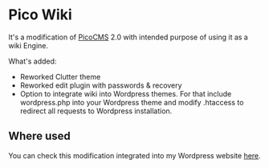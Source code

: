 # Pico Wiki

It's a modification of [PicoCMS](https://picocms.org/) 2.0 with intended purpose of using it as a wiki Engine.

What's added:
- Reworked Clutter theme
- Reworked edit plugin with passwords & recovery
- Option to integrate wiki into Wordpress themes. For that include wordpress.php into your Wordpress theme and modify .htaccess to redirect all requests to Wordpress installation.

## Where used

You can check this modification integrated into my Wordpress website [here](https://sneakbug8.com/wiki).